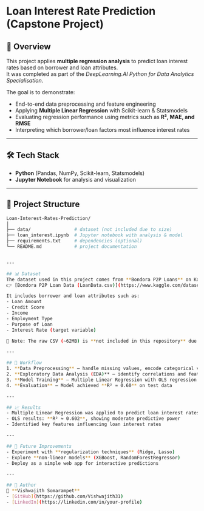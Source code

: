 # Loan Interest Rate Prediction (Capstone Project)  

## 📌 Overview  
This project applies **multiple regression analysis** to predict loan interest rates based on borrower and loan attributes.  
It was completed as part of the *DeepLearning.AI Python for Data Analytics Specialisation*.  

The goal is to demonstrate:  
- End-to-end data preprocessing and feature engineering  
- Applying **Multiple Linear Regression** with Scikit-learn & Statsmodels  
- Evaluating regression performance using metrics such as **R², MAE, and RMSE**  
- Interpreting which borrower/loan factors most influence interest rates  

---

## 🛠️ Tech Stack  
- **Python** (Pandas, NumPy, Scikit-learn, Statsmodels)  
- **Jupyter Notebook** for analysis and visualization  

---

## 📂 Project Structure  
```bash
Loan-Interest-Rates-Prediction/
│
├── data/                # dataset (not included due to size)
├── loan_interest.ipynb  # Jupyter notebook with analysis & model
├── requirements.txt     # dependencies (optional)
└── README.md            # project documentation


---

## 📊 Dataset  
The dataset used in this project comes from **Bondora P2P Loans** on Kaggle:  
👉 [Bondora P2P Loan Data (LoanData.csv)](https://www.kaggle.com/datasets/marcobeyer/bondora-p2p-loans?select=LoanData.csv)  

It includes borrower and loan attributes such as:  
- Loan Amount  
- Credit Score  
- Income  
- Employment Type  
- Purpose of Loan  
- Interest Rate (target variable)  

📌 Note: The raw CSV (~62MB) is **not included in this repository** due to GitHub’s file size recommendations. Please download it from Kaggle and place it in the `data/` folder before running the notebook.  

---

## 🚀 Workflow  
1. **Data Preprocessing** – handle missing values, encode categorical variables, scale features  
2. **Exploratory Data Analysis (EDA)** – identify correlations and feature importance  
3. **Model Training** – Multiple Linear Regression with OLS regression analysis  
4. **Evaluation** – Model achieved **R² ≈ 0.60** on test data  

---

## 📈 Results  
- Multiple Linear Regression was applied to predict loan interest rates  
- OLS results: **R² ≈ 0.602**, showing moderate predictive power  
- Identified key features influencing loan interest rates  

---

## 🔗 Future Improvements  
- Experiment with **regularization techniques** (Ridge, Lasso)  
- Explore **non-linear models** (XGBoost, RandomForestRegressor)  
- Deploy as a simple web app for interactive predictions  

---

## 📎 Author  
👤 **Vishwajith Somarampet**  
- [GitHub](https://github.com/Vishwajith31)  
- [LinkedIn](https://linkedin.com/in/your-profile)  
